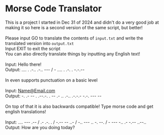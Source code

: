 # Morse Code Translator

This is a project I started in Dec 31 of 2024 and didn't do a very good job at making it so here is a second version of the same script, but better!\
\
Please input GO to translate the contents of `input.txt` and write the translated version into `output.txt`\
Input EXIT to exit the script\
You can also directly translate things by inputting any English text!\
\
Input: Hello there!\
Output: .... . .-.. .-.. --- / - .... . .-. . -.-.--\
\
In even supports punctuation on a basic level\
\
Input: Name@Email.com\
Output: -. .- -- . .--.-. . -- .- .. .-.. .-.-.- -.-. --- --\
\
On top of that it is also backwards compatible! Type morse code and get english translations!\
\
Input: .... --- .-- / .- .-. . / -.-- -- ..- / -.. --- .. -. --. / - --- -.. .- -.-- ..--..\
Output: How are you doing today?